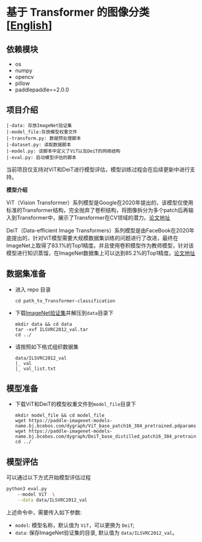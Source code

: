 # 基于 Transformer 的图像分类 [[English](./README_en.md)]

## 依赖模块
- os
- numpy
- opencv
- pillow
- paddlepaddle==2.0.0

## 项目介绍
```
|-data: 存放ImageNet验证集
|-model_file:存放模型权重文件
|-transform.py: 数据预处理脚本
|-dataset.py: 读取数据脚本
|-model.py: 该脚本中定义了ViT以及DeiT的网络结构
|-eval.py: 启动模型评估的脚本
```

当前项目仅支持对ViT和DeiT进行模型评估，模型训练过程会在后续更新中进行支持。

**模型介绍**

ViT（Vision Transformer）系列模型是Google在2020年提出的，该模型仅使用标准的Transformer结构，完全抛弃了卷积结构，将图像拆分为多个patch后再输入到Transformer中，展示了Transformer在CV领域的潜力。[论文地址](https://arxiv.org/abs/2010.11929)

DeiT（Data-efficient Image Transformers）系列模型是由FaceBook在2020年底提出的，针对ViT模型需要大规模数据集训练的问题进行了改进，最终在ImageNet上取得了83.1%的Top1精度。并且使用卷积模型作为教师模型，针对该模型进行知识蒸馏，在ImageNet数据集上可以达到85.2%的Top1精度。[论文地址](https://arxiv.org/abs/2012.12877)

## 数据集准备
- 进入 repo 目录

  ```
  cd path_to_Transformer-classification
  ```

- 下载[ImageNet验证集](https://aistudio.baidu.com/aistudio/datasetdetail/93561)并解压到`data`目录下

  ```
  mkdir data && cd data
  tar -xvf ILSVRC2012_val.tar
  cd ../
  ```

- 请按照如下格式组织数据集

  ```
  data/ILSVRC2012_val
  |_ val
  |_ val_list.txt
  ```

## 模型准备

- 下载ViT和DeiT的模型权重文件到`model_file`目录下

  ```
  mkdir model_file && cd model_file
  wget https://paddle-imagenet-models-name.bj.bcebos.com/dygraph/ViT_base_patch16_384_pretrained.pdparams
  wget https://paddle-imagenet-models-name.bj.bcebos.com/dygraph/DeiT_base_distilled_patch16_384_pretrained.pdparams
  cd ../
  ```

## 模型评估

可以通过以下方式开始模型评估过程

```bash
python3 eval.py
    --model ViT  \
    --data data/ILSVRC2012_val
```

上述命令中，需要传入如下参数:

+ `model`: 模型名称，默认值为 `ViT`，可以更换为 `DeiT`;
+ `data`: 保存ImageNet验证集的目录, 默认值为 `data/ILSVRC2012_val`。
